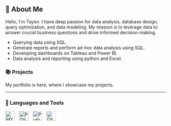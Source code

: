 ## :round_pushpin: About Me

Hello, I'm Taylor. I have deep passion for data analysis, database design, query optimization,  and data modeling. My mission is to leverage data to answer crucial business questions and drive informed decision-making.

* Querying data using SQL.
* Generate reports and perform ad-hoc data analysis using SQL.
* Developing dashboards on Tableau and Power BI.
* Data analysis and reporting using python and Excel.


### :books: Projects

My portfolio is here, where I showcase my projects.

---

### 🧰 Languages and Tools

          
<img align="left" alt="MYSQL" width="30px" style="padding-right:10px;" src="https://cdn.jsdelivr.net/gh/devicons/devicon@latest/icons/mysql/mysql-original.svg" />  
<img align="left" alt="POST" width="30px" style="padding-right:10px;" src="https://cdn.jsdelivr.net/gh/devicons/devicon@latest/icons/postgresql/postgresql-original.svg" />          
<img align="left" alt="Python" width="30px" style="padding-right:10px;" src="https://cdn.jsdelivr.net/gh/devicons/devicon/icons/python/python-plain.svg" />
<img align="left" alt="GitHub" width="30px" style="padding-right:10px;" src="https://cdn.jsdelivr.net/gh/devicons/devicon/icons/github/github-original.svg" />

<br />

#
